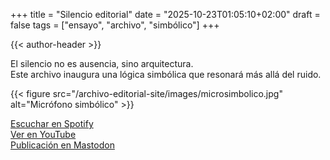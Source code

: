 +++
title = "Silencio editorial"
date = "2025-10-23T01:05:10+02:00"
draft = false
tags = ["ensayo", "archivo", "simbólico"]
+++

{{< author-header >}}

El silencio no es ausencia, sino arquitectura.  
Este archivo inaugura una lógica simbólica que resonará más allá del ruido.

{{< figure src="/archivo-editorial-site/images/microsimbolico.jpg" alt="Micrófono simbólico" >}}

[Escuchar en Spotify](https://open.spotify.com/tu-episodio)  
[Ver en YouTube](https://youtube.com/tu-video)  
[Publicación en Mastodon](https://mastodon.social/@rober/123456)
